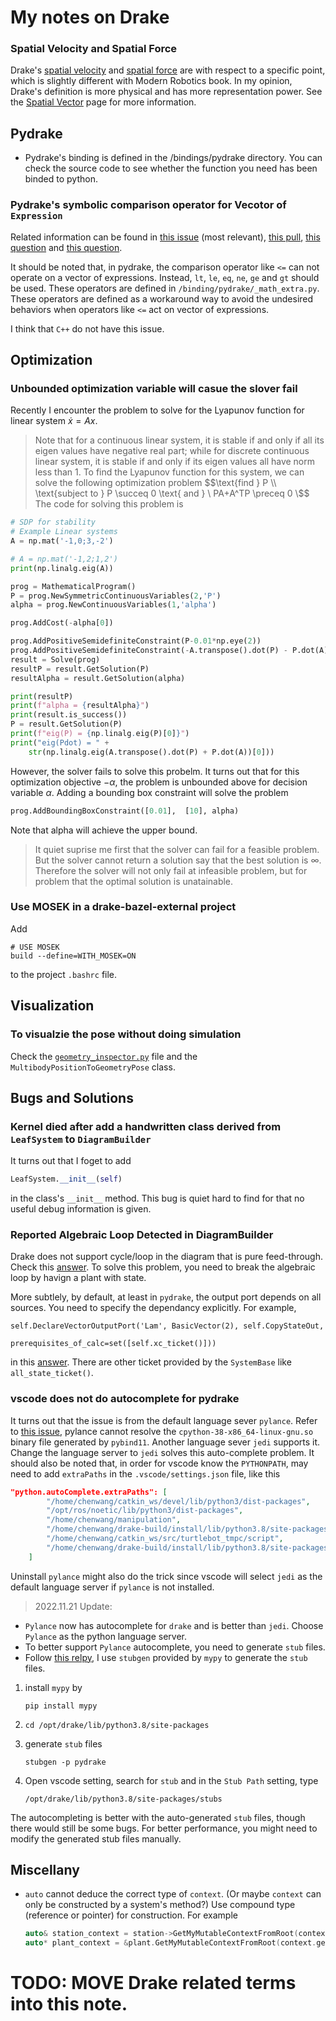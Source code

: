 # My notes on Drake

### Spatial Velocity and Spatial Force 
Drake's [spatial velocity](https://drake.mit.edu/doxygen_cxx/classdrake_1_1multibody_1_1_spatial_velocity.html) and [spatial force](https://drake.mit.edu/doxygen_cxx/classdrake_1_1multibody_1_1_spatial_force.html) are with respect to a specific point, which is slightly different with Modern Robotics book. In my opinion, Drake's definition is more physical and has more representation power. See the [Spatial Vector](https://drake.mit.edu/doxygen_cxx/group__multibody__spatial__vectors.html) page for more information.

## Pydrake
- Pydrake's binding is defined in the /bindings/pydrake directory. You can check the source code to see whether the function you need has been binded to python.

### Pydrake's symbolic comparison operator for Vecotor of `Expression` 
Related information can be found in [this issue](https://github.com/RobotLocomotion/drake/issues/8315) (most relevant), [this pull](https://github.com/RobotLocomotion/drake/pull/11171), [this question](https://stackoverflow.com/questions/64736910/using-le-or-ge-with-scalar-left-hand-side-creates-unsized-formula-array) and [this question](https://stackoverflow.com/questions/68615278/runtimeerror-you-should-not-call-bool-nonzero-on-formula).

It should be noted that, in pydrake, the comparison operator like `<=` can not operate on a vector of expressions. Instead, `lt`, `le`, `eq`, `ne`, `ge` and `gt` should be used. These operators are defined in `/binding/pydrake/_math_extra.py`. These operators are defined as a workaround way to avoid the undesired behaviors when operators like `<=` act on vector of expressions.

I think that `C++` do not have this issue. 

## Optimization
### Unbounded optimization variable will casue the slover fail
Recently I encounter the problem to solve for the Lyapunov function for linear system $\dot{x}=Ax$. 
>Note that for a continuous linear system, it is stable if and only if all its eigen values have negative real part; while for discrete continuous linear system, it is stable if and only if its eigen values all have norm less than 1.
To find the Lyapunov function for this system, we can solve the following optimization problem
$$\text{find } P \\  \text{subject to } P \succeq 0 \text{ and } \ PA+A^TP \preceq 0 \$$
The code for solving this problem is 
```python
# SDP for stability
# Example Linear systems
A = np.mat('-1,0;3,-2')

# A = np.mat('-1,2;1,2')
print(np.linalg.eig(A))

prog = MathematicalProgram()
P = prog.NewSymmetricContinuousVariables(2,'P')
alpha = prog.NewContinuousVariables(1,'alpha')

prog.AddCost(-alpha[0])

prog.AddPositiveSemidefiniteConstraint(P-0.01*np.eye(2))
prog.AddPositiveSemidefiniteConstraint(-A.transpose().dot(P) - P.dot(A) - alpha[0]*np.eye(2))
result = Solve(prog)
resultP = result.GetSolution(P)
resultAlpha = result.GetSolution(alpha)

print(resultP)
print(f"alpha = {resultAlpha}")
print(result.is_success())
P = result.GetSolution(P)
print(f"eig(P) = {np.linalg.eig(P)[0]}")
print("eig(Pdot) = " +
    str(np.linalg.eig(A.transpose().dot(P) + P.dot(A))[0]))
```
However, the solver fails to solve this probelm. It turns out that for this optimization objective $-\alpha$, the problem is unbounded above for decision variable $\alpha$. Adding a bounding box constraint will solve the problem
```python
prog.AddBoundingBoxConstraint([0.01],  [10], alpha)
```
Note that alpha will achieve the upper bound.

> It quiet suprise me first that the solver can fail for a feasible problem. But the solver cannot return a solution say that the best solution is $\infty$. Therefore the solver will not only fail at infeasible problem, but for problem that the optimal solution is unatainable.


### Use MOSEK in a drake-bazel-external project
Add 
```
# USE MOSEK
build --define=WITH_MOSEK=ON
```
to the project `.bashrc` file.

## Visualization
### To visualzie the pose without doing simulation
Check the [`geometry_inspector.py`](https://github.com/RobotLocomotion/drake/blob/e59b7fc18dbe80b827d07e4a3283a0c87eda7021/manipulation/util/geometry_inspector.py) file and the `MultibodyPositionToGeometryPose` class.


## Bugs and Solutions
### Kernel died after add a handwritten class derived from `LeafSystem` to `DiagramBuilder`
It turns out that I foget to add 
```python
LeafSystem.__init__(self)
```
in the class's `__init__` method. This bug is quiet hard to find for that no useful debug information is given.

### Reported Algebraic Loop Detected in DiagramBuilder
Drake does not support cycle/loop in the diagram that is pure feed-through. Check this [answer](https://stackoverflow.com/questions/50812170/understanding-algebraic-loop-error-message). To solve this problem, you need to break the algebraic loop by havign a plant with state.

More subtlely, by default, at least in `pydrake`, the output port depends on all sources. You need to specify the dependancy explicitly. For example,
```
self.DeclareVectorOutputPort('Lam', BasicVector(2), self.CopyStateOut, 
                             prerequisites_of_calc=set([self.xc_ticket()]))
```
in this [answer](https://stackoverflow.com/questions/61600097/algebraic-loop-error-help-fixing-spurious-dependency). There are other ticket provided by the `SystemBase` like `all_state_ticket()`.

### vscode does not do autocomplete for pydrake
It turns out that the issue is from the default language sever `pylance`. Refer to [this issue](https://github.com/microsoft/pylance-release/issues/70), pylance cannot resolve the `cpython-38-x86_64-linux-gnu.so` binary file generated by `pybind11`. Another language sever `jedi` supports it. Change the language server to `jedi` solves this auto-complete problem. It should also be noted that, in order for vscode know the `PYTHONPATH`, may need to add `extraPaths` in the `.vscode/settings.json` file, like this
```json
"python.autoComplete.extraPaths": [
        "/home/chenwang/catkin_ws/devel/lib/python3/dist-packages",
        "/opt/ros/noetic/lib/python3/dist-packages",
        "/home/chenwang/manipulation",
        "/home/chenwang/drake-build/install/lib/python3.8/site-packages",
        "/home/chenwang/catkin_ws/src/turtlebot_tmpc/script",
        "/home/chenwang/drake-build/install/lib/python3.8/site-packages/pydrake"
    ]
```
Uninstall `pylance` might also do the trick since vscode will select `jedi` as the default language server if `pylance` is not installed.
> 2022.11.21 Update: 
- `Pylance` now has autocomplete for `drake` and is better than `jedi`. Choose `Pylance` as the python language server.
- To better support `Pylance` autocomplete, you need to generate `stub` files.
- Follow [this relpy](https://github.com/pybind/pybind11/issues/2350#issuecomment-668879301), I use `stubgen` provided by `mypy` to generate the `stub` files.
1. install `mypy` by
    ```
    pip install mypy
    ```
2.  ```
    cd /opt/drake/lib/python3.8/site-packages
    ```
3. generate `stub` files
    ```
    stubgen -p pydrake
    ```
4. Open vscode setting, search for `stub` and in the `Stub Path` setting, type
    ```
    /opt/drake/lib/python3.8/site-packages/stubs
    ```
The autocompleting is better with the auto-generated `stub` files, though there would still be some bugs. For better performance, you might need to modify the generated stub files manually. 
## Miscellany
- `auto` cannot deduce the correct type of `context`. (Or maybe `context` can only be constructed by a system's method?) Use compound type (reference or pointer) for construction. For example
    ```c++
    auto& station_context = station->GetMyMutableContextFromRoot(context.get());
    auto* plant_context = &plant.GetMyMutableContextFromRoot(context.get());
    ```

# TODO: MOVE Drake related terms into this note.